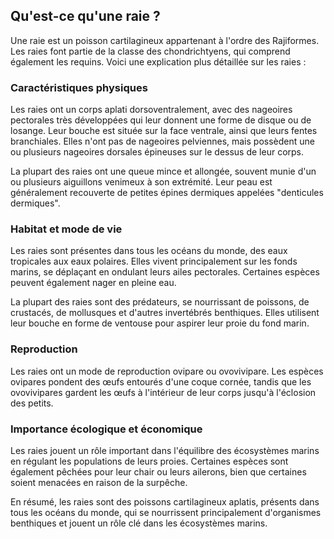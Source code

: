 ## Qu'est-ce qu'une raie ?

Une raie est un poisson cartilagineux appartenant à l'ordre des Rajiformes. Les raies font partie de la classe des chondrichtyens, qui comprend également les requins. Voici une explication plus détaillée sur les raies :

### Caractéristiques physiques

Les raies ont un corps aplati dorsoventralement, avec des nageoires pectorales très développées qui leur donnent une forme de disque ou de losange. Leur bouche est située sur la face ventrale, ainsi que leurs fentes branchiales. Elles n'ont pas de nageoires pelviennes, mais possèdent une ou plusieurs nageoires dorsales épineuses sur le dessus de leur corps.

La plupart des raies ont une queue mince et allongée, souvent munie d'un ou plusieurs aiguillons venimeux à son extrémité. Leur peau est généralement recouverte de petites épines dermiques appelées "denticules dermiques".

### Habitat et mode de vie

Les raies sont présentes dans tous les océans du monde, des eaux tropicales aux eaux polaires. Elles vivent principalement sur les fonds marins, se déplaçant en ondulant leurs ailes pectorales. Certaines espèces peuvent également nager en pleine eau.

La plupart des raies sont des prédateurs, se nourrissant de poissons, de crustacés, de mollusques et d'autres invertébrés benthiques. Elles utilisent leur bouche en forme de ventouse pour aspirer leur proie du fond marin.

### Reproduction

Les raies ont un mode de reproduction ovipare ou ovovivipare. Les espèces ovipares pondent des œufs entourés d'une coque cornée, tandis que les ovovivipares gardent les œufs à l'intérieur de leur corps jusqu'à l'éclosion des petits.

### Importance écologique et économique

Les raies jouent un rôle important dans l'équilibre des écosystèmes marins en régulant les populations de leurs proies. Certaines espèces sont également pêchées pour leur chair ou leurs ailerons, bien que certaines soient menacées en raison de la surpêche.

En résumé, les raies sont des poissons cartilagineux aplatis, présents dans tous les océans du monde, qui se nourrissent principalement d'organismes benthiques et jouent un rôle clé dans les écosystèmes marins.